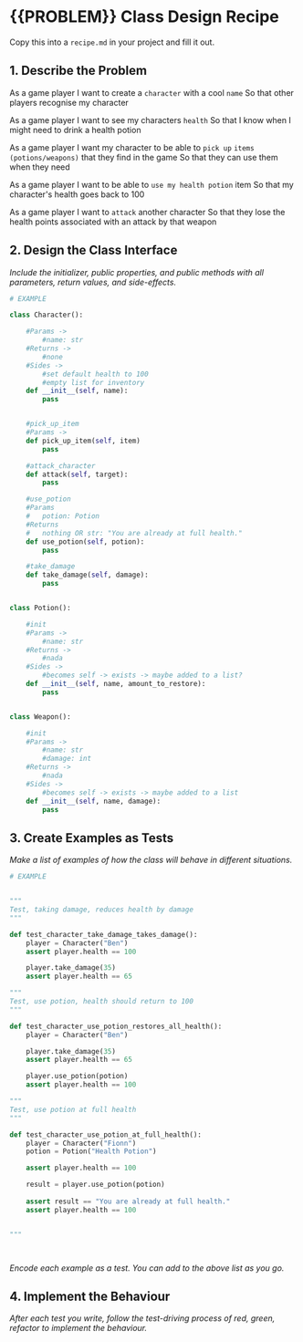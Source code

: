 # {{PROBLEM}} Class Design Recipe

Copy this into a `recipe.md` in your project and fill it out.

## 1. Describe the Problem

As a game player
I want to create a `character` with a cool `name`
So that other players recognise my character

As a game player
I want to see my characters `health`
So that I know when I might need to drink a health potion

As a game player
I want my character to be able to `pick up` `items (potions/weapons)` that they find in the game
So that they can use them when they need

As a game player
I want to be able to `use my health potion` item
So that my character's health goes back to 100

As a game player
I want to `attack` another character
So that they lose the health points associated with an attack by that weapon

## 2. Design the Class Interface

_Include the initializer, public properties, and public methods with all parameters, return values, and side-effects._

```python
# EXAMPLE

class Character():

    #Params -> 
        #name: str
    #Returns -> 
        #none
    #Sides -> 
        #set default health to 100
        #empty list for inventory
    def __init__(self, name):
        pass


    #pick_up_item
    #Params -> 
    def pick_up_item(self, item)
        pass

    #attack_character
    def attack(self, target):
        pass

    #use_potion
    #Params
    #   potion: Potion
    #Returns
    #   nothing OR str: "You are already at full health."
    def use_potion(self, potion):
        pass

    #take_damage
    def take_damage(self, damage):
        pass


class Potion():

    #init
    #Params -> 
        #name: str
    #Returns -> 
        #nada
    #Sides -> 
        #becomes self -> exists -> maybe added to a list?
    def __init__(self, name, amount_to_restore):
        pass


class Weapon():

    #init
    #Params -> 
        #name: str 
        #damage: int
    #Returns -> 
        #nada
    #Sides ->
        #becomes self -> exists -> maybe added to a list
    def __init__(self, name, damage):
        pass

```

## 3. Create Examples as Tests

_Make a list of examples of how the class will behave in different situations._

``` python
# EXAMPLE


"""
Test, taking damage, reduces health by damage
"""

def test_character_take_damage_takes_damage():
    player = Character("Ben")
    assert player.health == 100

    player.take_damage(35)
    assert player.health == 65

"""
Test, use potion, health should return to 100
"""

def test_character_use_potion_restores_all_health():
    player = Character("Ben")

    player.take_damage(35)
    assert player.health == 65

    player.use_potion(potion)
    assert player.health == 100

"""
Test, use potion at full health
"""

def test_character_use_potion_at_full_health():
    player = Character("Fionn")
    potion = Potion("Health Potion")

    assert player.health == 100

    result = player.use_potion(potion)
    
    assert result == "You are already at full health."
    assert player.health == 100


"""




```

_Encode each example as a test. You can add to the above list as you go._

## 4. Implement the Behaviour

_After each test you write, follow the test-driving process of red, green, refactor to implement the behaviour._
